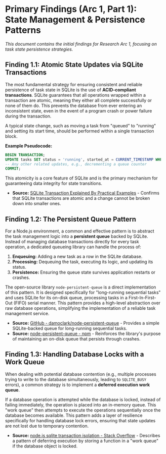 # Primary Findings (Arc 1, Part 1): State Management & Persistence Patterns

*This document contains the initial findings for Research Arc 1, focusing on task state persistence strategies.*

## Finding 1.1: Atomic State Updates via SQLite Transactions

The most fundamental strategy for ensuring consistent and reliable persistence of task state in SQLite is the use of **ACID-compliant transactions**. SQLite guarantees that all operations wrapped within a transaction are atomic, meaning they either all complete successfully or none of them do. This prevents the database from ever entering an inconsistent state, even in the event of a program crash or power failure during the transaction.

A typical state change, such as moving a task from "queued" to "running" and setting its start time, should be performed within a single transaction block.

**Example Pseudocode:**
```sql
BEGIN TRANSACTION;
UPDATE tasks SET status = 'running', started_at = CURRENT_TIMESTAMP WHERE id = 'task-123';
-- Any other related updates, e.g., decrementing a queue counter
COMMIT;
```

This atomicity is a core feature of SQLite and is the primary mechanism for guaranteeing data integrity for state transitions.

*   **Source:** [SQLite Transaction Explained By Practical Examples](https://www.sqlitetutorial.net/sqlite-transaction/) - Confirms that SQLite transactions are atomic and a change cannot be broken down into smaller ones.

## Finding 1.2: The Persistent Queue Pattern

For a Node.js environment, a common and effective pattern is to abstract the task management logic into a **persistent queue** backed by SQLite. Instead of managing database transactions directly for every task operation, a dedicated queueing library can handle the process of:

1.  **Enqueuing:** Adding a new task as a row in the SQLite database.
2.  **Processing:** Dequeuing the task, executing its logic, and updating its status.
3.  **Persistence:** Ensuring the queue state survives application restarts or crashes.

The open-source library `node-persistent-queue` is a direct implementation of this pattern. It is designed specifically for "long-running sequential tasks" and uses SQLite for its on-disk queue, processing tasks in a First-In-First-Out (FIFO) serial manner. This pattern provides a high-level abstraction over raw database operations, simplifying the implementation of a reliable task management service.

*   **Source:** [GitHub - damoclark/node-persistent-queue](https://github.com/damoclark/node-persistent-queue) - Provides a simple SQLite-backed queue for long-running sequential tasks.
*   **Source:** [node-persistent-queue - npm](https://www.npmjs.com/package/node-persistent-queue) - Reinforces the library's purpose of maintaining an on-disk queue that persists through crashes.

## Finding 1.3: Handling Database Locks with a Work Queue

When dealing with potential database contention (e.g., multiple processes trying to write to the database simultaneously, leading to `SQLITE_BUSY` errors), a common strategy is to implement a **deferred execution work queue**.

If a database operation is attempted while the database is locked, instead of failing immediately, the operation is placed into an in-memory queue. This "work queue" then attempts to execute the operations sequentially once the database becomes available. This pattern adds a layer of resilience specifically for handling database lock errors, ensuring that state updates are not lost due to temporary contention.

*   **Source:** [node.js sqlite transaction isolation - Stack Overflow](https://stackoverflow.com/questions/29532526/node-js-sqlite-transaction-isolation) - Describes a pattern of deferring execution by storing a function in a "work queue" if the database object is locked.